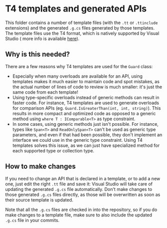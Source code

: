 # T4 templates and generated APIs

This folder contains a number of template files (with the `.tt` or `.ttinclude` extensions) and the generated `.g.cs`
files generated by those templates. The template files use the T4 format, which is natively supported by Visual Studio (
more info is available [here](https://docs.microsoft.com/visualstudio/modeling/code-generation-and-t4-text-templates)).

## Why is this needed?

There are a few reasons why T4 templates are used for the `Guard` class:

- Especially when many overloads are available for an API, using templates makes it much easier to maintain code and
  spot mistakes, as the actual number of lines of code to review is much smaller: it's just the same code from each
  template!
- Using type-specific overloads instead of generic methods can result in faster code. For instance, T4 templates are
  used to generate overloads for comparison APIs (eg. `Guard.IsGreaterThan(int, int, string)`). This results in more
  compact and optimized code as opposed to a generic method using `where T : IComparable<T>` as type constraint.
- In some cases, using generic methods just isn't possible. For instance, types like `Span<T>` and `ReadOnlySpan<T>`
  can't be used as generic type parameters, and even if that had been possible, they don't implement an interface we
  could use in the generic type constraint. Using T4 templates solves this issue, as we can just have specialized method
  for each supported type or collection type.

## How to make changes

If you need to change an API that is declared in a template, or to add a new one, just edit the right `.tt` file and
save it: Visual Studio will take care of updating the generated `.g.cs` file automatically. Don't make changes to those
generated `.g.cs` files directly, as those will be overwritten as soon as their source template is updated.

Note that all the `.g.cs` files are checked in into the repository, so if you do make changes to a template file, make
sure to also include the updated `.g.cs` file in your commits.
